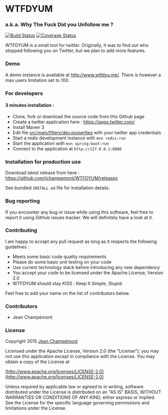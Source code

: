 # WTFDYUM 
### a.k.a. Why The Fuck Did you Unfollow me ?
[![Build Status](https://travis-ci.org/jchampemont/WTFDYUM.svg?branch=master)](https://travis-ci.org/jchampemont/WTFDYUM)
[![Coverage Status](https://coveralls.io/repos/jchampemont/WTFDYUM/badge.svg?branch=master&service=github)](https://coveralls.io/github/jchampemont/WTFDYUM?branch=master)

WTFDYUM is a small tool for twitter. Originally, it was to find out who stopped following you on Twitter, but we plan to add more features.

### Demo
A demo instance is available at http://www.wtfdyu.me/. There is however a max users limitation set to 100.

### For developers
#### 3 minutes installation :

- Clone, fork or download the source code from this Github page
- Create a twitter application here : https://apps.twitter.com/
- Install Maven 3
- Edit file [src/main/filters/dev.properties](https://github.com/jchampemont/WTFDYUM/blob/master/src/main/filters/dev.properties) with your twitter app credentials
- Start a redis development instance with `mvn redis:run`
- Start the application with `mvn spring-boot:run`
- Connect to the application at `http://127.0.0.1:8080`
    
### Installation for production use

Download latest release from here : https://github.com/jchampemont/WTFDYUM/releases

See bundled `INSTALL.md` file for installation details.

### Bug reporting

If you encounter any bug or issue while using this software, feel free to report it using GitHub issues tracker. We will definitely have a look at it.

### Contributing
I am happy to accept any pull request as long as it respects the following guidelines :

- Meets some basic code quality requirements
- Please do some basic unit testing on your code
- Use current technology stack before introducing any new dependency
- You accept your code to be licensed under the Apache License, Version 2.0
- WTFDYUM should stay *KISS* : Keep It Simple, Stupid.

Feel free to add your name on the list of contributors below.

### Contributors

- Jean Champémont

### License

Copyright 2015 [Jean Champémont](http://www.jeanchampemont.com)

Licensed under the Apache License, Version 2.0 (the "License");
you may not use this application except in compliance with the License.
You may obtain a copy of the License at

[http://www.apache.org/licenses/LICENSE-2.0](http://www.apache.org/licenses/LICENSE-2.0)

Unless required by applicable law or agreed to in writing, software
distributed under the License is distributed on an "AS IS" BASIS,
WITHOUT WARRANTIES OR CONDITIONS OF ANY KIND, either express or implied.
See the License for the specific language governing permissions and
limitations under the License.

